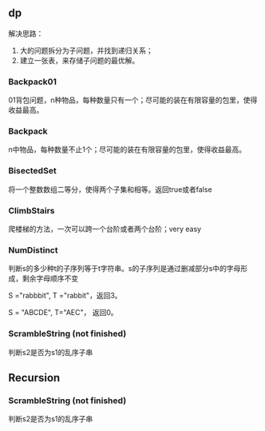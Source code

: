 ## dp

解决思路：

1. 大的问题拆分为子问题，并找到递归关系；
2. 建立一张表，来存储子问题的最优解。

### Backpack01

01背包问题，n种物品，每种数量只有一个；尽可能的装在有限容量的包里，使得收益最高。

### Backpack

n中物品，每种数量不止1个；尽可能的装在有限容量的包里，使得收益最高。

### BisectedSet

将一个整数数组二等分，使得两个子集和相等。返回true或者false

### ClimbStairs

爬楼梯的方法，一次可以跨一个台阶或者两个台阶；very easy

### NumDistinct

判断s的多少种t的子序列等于t字符串。s的子序列是通过删减部分s中的字母形成，剩余字母顺序不变

S ="rabbbit", T ="rabbit"，返回3。

S = "ABCDE", T="AEC"， 返回0。

### ScrambleString (not finished)

判断s2是否为s1的乱序子串

## Recursion

### ScrambleString (not finished)

判断s2是否为s1的乱序子串